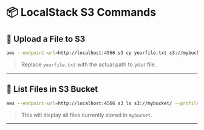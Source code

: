 # 📦 LocalStack S3 Commands

## 🔼 Upload a File to S3

```bash
aws --endpoint-url=http://localhost:4566 s3 cp yourfile.txt s3://mybucket/ --profile localstack
```

> Replace `yourfile.txt` with the actual path to your file.

---

## 📄 List Files in S3 Bucket

```bash
aws --endpoint-url=http://localhost:4566 s3 ls s3://mybucket/ --profile localstack
```

> This will display all files currently stored in `mybucket`.

---
